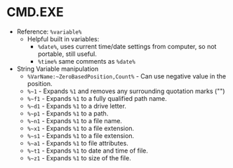 # CMD.EXE

- Reference: `%variable%`
    - Helpful built in variables:
        - `%date%`, uses current time/date settings from computer, so
          not portable, still useful.
        - `%time%` same comments as `%date%`
- String Variable manipulation
    - `%VarName:~ZeroBasedPosition,Count%` - Can use negative value in
      the position.
    - `%~1` - Expands `%1` and removes any surrounding quotation marks
      ("")
    - `%~f1` - Expands `%1` to a fully qualified path name.
    - `%~d1` - Expands `%1` to a drive letter.
    - `%~p1` - Expands `%1` to a path.
    - `%~n1` - Expands `%1` to a file name.
    - `%~x1` - Expands `%1` to a file extension.
    - `%~s1` - Expands `%1` to a file extension.
    - `%~a1` - Expands `%1` to file attributes.
    - `%~t1` - Expands `%1` to date and time of file.
    - `%~z1` - Expands `%1` to size of the file.





